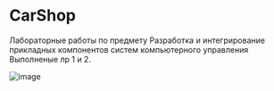# CarShop
Лабораторные работы по предмету Разработка и интегрирование прикладных компонентов систем компьютерного управления
Выполненые лр 1 и 2.

![image](https://github.com/HappyHellNight/CarShop/assets/82110961/c51b4083-5cca-4cf8-9a11-a0ba9b297343)

